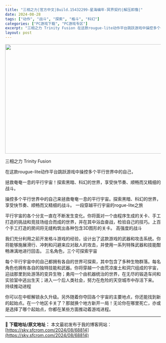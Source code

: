 ```yaml
---
title: "三相之力|官方中文|Build.15432299-星海编年-冥界契约|解压即撸|"
date: 2024-08-28
tags: ["动作", "战斗", "探索", "格斗", "科幻"]
categories: ["PC游戏下载", "PC游戏专区"]
excerpt: "三相之力 Trinity Fusion 在这款rougue-lite动作平台跳跃游戏中操控多个平行世界中的自己， 拯救奄奄一息的平行宇宙！探索黑暗、科幻的世界，享受快节奏、顺畅而又精细的战斗。 操控多个平行世界中的自己来拯救奄奄一息的平行宇宙。探索黑暗、科幻的世界，享受快节奏、顺畅而又精细的战斗。 &hellip;"
layout: post
---
```


<img class="aligncenter size-full wp-image-68815" src="https://sky.sfcrom.com/wp-content/uploads/2024/08/202408281001238.webp" alt="" width="616" height="353" />

三相之力 Trinity Fusion

在这款rougue-lite动作平台跳跃游戏中操控多个平行世界中的自己，

拯救奄奄一息的平行宇宙！探索黑暗、科幻的世界，享受快节奏、顺畅而又精细的战斗。

操控多个平行世界中的自己来拯救奄奄一息的平行宇宙。探索黑暗、科幻的世界，享受快节奏、顺畅而又精细的战斗。
一段穿越平行宇宙的rogue-lite之旅

平行宇宙的各个分支一直在不断发生变化。你将面对一个由程序生成的关卡、手工打造的挑战和竞技场组合而成的世界，并在其中浴血奋战，检验自己的技巧。上百个手工打造的房间将无缝构筑出各种包含3D图形的关卡。
高强度的战斗

我们充分利用之前开发格斗游戏的经验，设计出了这款游戏的武器和攻击系统。你将能够施展滑行、冲刺和闪避来应对敌人的攻击，并使用一系列特殊武器和技能酣畅淋漓地进行回击。
三名角色，三个可探索宇宙

每个平行宇宙中的自己都拥有各自的世界可探索，其中包含了多种生物群落。每名角色也拥有各自的独特技能和武器。你将穿越一个由荒凉废土和洞穴组成的宇宙，迎战那里到处游荡的变异生物；勇闯一个由机器统治的世界，在无尽的锻造车间和实验室中逃出生天；进入一个后人类社会，努力在危险的天空城市中存活下来。
持续推动进程

你可以在中枢解锁永久升级。另外随着你夺回各个宇宙的主要地点，你还能找到新的起始点。在一个地区卡关了？那就换个地方新开一局！无论你在哪里死亡，亦或是选择了哪个起始点，你都在某些方面推动着游戏进程。

---
📖 **下载地址/原文地址：** 本文最初发布于我的博客网站：[https://sky.sfcrom.com/2024/08/68814](https://sky.sfcrom.com/2024/08/68814)
